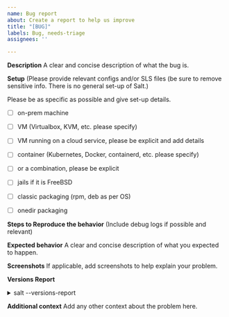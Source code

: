 ```yaml
---
name: Bug report
about: Create a report to help us improve
title: "[BUG]"
labels: Bug, needs-triage
assignees: ''

---
```


**Description**
A clear and concise description of what the bug is.

**Setup**
(Please provide relevant configs and/or SLS files (be sure to remove sensitive info. There is no general set-up of Salt.)

Please be as specific as possible and give set-up details.

- [ ] on-prem machine
- [ ] VM (Virtualbox, KVM, etc. please specify)
- [ ] VM running on a cloud service, please be explicit and add details
- [ ] container (Kubernetes, Docker, containerd, etc. please specify)
- [ ] or a combination, please be explicit
- [ ] jails if it is FreeBSD
- [ ] classic packaging (rpm, deb as per OS)
- [ ] onedir packaging

 
**Steps to Reproduce the behavior**
(Include debug logs if possible and relevant)

**Expected behavior**
A clear and concise description of what you expected to happen.

**Screenshots**
If applicable, add screenshots to help explain your problem.

**Versions Report**
<details><summary>salt --versions-report</summary>
(Provided by running salt --versions-report. Please also mention any differences in master/minion versions.)

```yaml
PASTE HERE
```
</details>

**Additional context**
Add any other context about the problem here.

